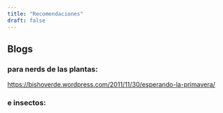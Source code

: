 ```yaml
---
title: "Recomendaciones"
draft: false
---
```


## Blogs 

### para nerds de las plantas:
https://bishoverde.wordpress.com/2011/11/30/esperando-la-primavera/

### e insectos:
